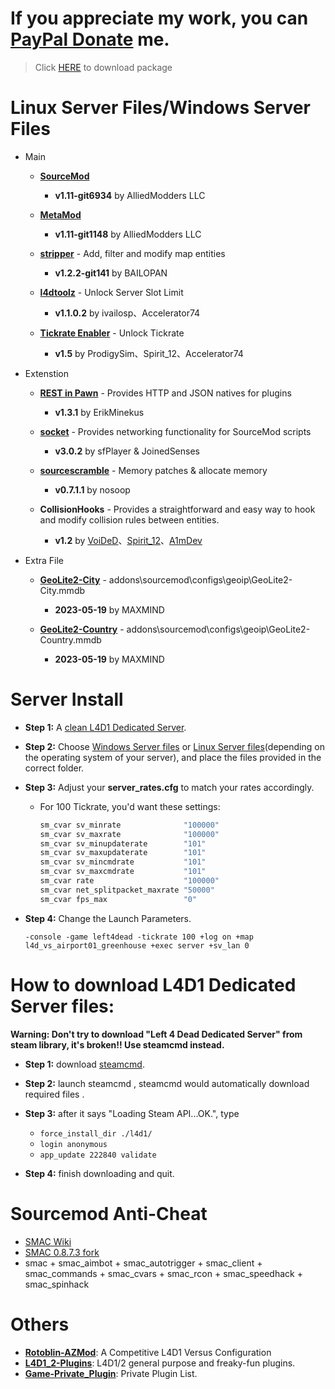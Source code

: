 # If you appreciate my work, you can [PayPal Donate](https://paypal.me/Harry0215?locale.x=zh_TW) me.
> Click [HERE](https://github.com/fbef0102/L4D1-Server4Dead/releases) to download package
# Linux Server Files/Windows Server Files
* Main
	* **[SourceMod](https://www.sourcemod.net/downloads.php?branch=1.11-dev)**
		* **v1.11-git6934** by AlliedModders LLC

	* **[MetaMod](https://www.sourcemm.net/downloads.php?branch=1.11-dev)**
		* **v1.11-git1148** by AlliedModders LLC

	* **[stripper](https://www.bailopan.net/stripper/snapshots/1.2/)** - Add, filter and modify map entities
		* **v1.2.2-git141** by BAILOPAN

	* **[l4dtoolz](https://github.com/Accelerator74/l4dtoolz/releases)** - Unlock Server Slot Limit
		* **v1.1.0.2** by ivailosp、Accelerator74

	* **[Tickrate Enabler](https://github.com/accelerator74/Tickrate-Enabler/releases)** - Unlock Tickrate
		* **v1.5** by ProdigySim、Spirit_12、Accelerator74

* Extenstion
	* **[REST in Pawn](https://github.com/ErikMinekus/sm-ripext/releases)** - Provides HTTP and JSON natives for plugins
		* **v1.3.1** by ErikMinekus 

	* **[socket](https://github.com/JoinedSenses/sm-ext-socket/releases)** - Provides networking functionality for SourceMod scripts
		* **v3.0.2** by sfPlayer & JoinedSenses 

	* **[sourcescramble](https://github.com/nosoop/SMExt-SourceScramble/releases)** - Memory patches & allocate memory
		* **v0.7.1.1** by nosoop

	* **CollisionHooks** - Provides a straightforward and easy way to hook and modify collision rules between entities.
		* **v1.2** by [VoiDeD](https://forums.alliedmods.net/showthread.php?t=197815)、[Spirit_12](https://github.com/Satanic-Spirit/Collisionhook)、[A1mDev](https://github.com/L4D-Community/Collisionhook/actions) 

* Extra File
	* **[GeoLite2-City](https://www.maxmind.com/en/home)** - addons\sourcemod\configs\geoip\GeoLite2-City.mmdb
		* **2023-05-19** by MAXMIND

	* **[GeoLite2-Country](https://www.maxmind.com/en/home)** - addons\sourcemod\configs\geoip\GeoLite2-Country.mmdb
		* **2023-05-19** by MAXMIND

# Server Install
* **Step 1:** A [clean L4D1 Dedicated Server](https://github.com/fbef0102/L4D1-Server4Dead/blob/master/README.md#how-to-download-l4d1-dedicated-server-files).

* **Step 2:** Choose [Windows Server files](https://github.com/fbef0102/L4D1-Server4Dead/releases/download/v4.0/Windows_Server_files.zip) or [Linux Server files](https://github.com/fbef0102/L4D1-Server4Dead/releases/download/v4.0/Linux_Server_files.zip)(depending on the operating system of your server), and place the files provided in the correct folder.

* **Step 3:** Adjust your **server_rates.cfg** to match your rates accordingly.  
	* For 100 Tickrate, you'd want these settings:
		```php
		sm_cvar sv_minrate 				"100000"
		sm_cvar sv_maxrate 				"100000"
		sm_cvar sv_minupdaterate 		"101"
		sm_cvar sv_maxupdaterate 		"101"
		sm_cvar sv_mincmdrate 			"101"
		sm_cvar sv_maxcmdrate 			"101"
		sm_cvar rate					"100000"
		sm_cvar net_splitpacket_maxrate "50000"
		sm_cvar fps_max    				"0"
		```


* **Step 4:** Change the Launch Parameters.
	```
	-console -game left4dead -tickrate 100 +log on +map l4d_vs_airport01_greenhouse +exec server +sv_lan 0
	```

# How to download L4D1 Dedicated Server files:
**Warning: Don't try to download "Left 4 Dead Dedicated Server" from steam library, it's broken!! Use steamcmd instead.**

* **Step 1:** download [steamcmd](https://developer.valvesoftware.com/wiki/SteamCMD).

* **Step 2:** launch steamcmd , steamcmd would automatically download required files .

* **Step 3:** after it says "Loading Steam API...OK.", type
	* ```force_install_dir ./l4d1/```
	* ```login anonymous```
	* ```app_update 222840 validate```

* **Step 4:** finish downloading and quit.

# Sourcemod Anti-Cheat
* [SMAC Wiki](https://github.com/Silenci0/SMAC/wiki)
* [SMAC 0.8.7.3 fork](https://github.com/Silenci0/SMAC)
* smac + smac_aimbot + smac_autotrigger + smac_client + smac_commands + smac_cvars + smac_rcon + smac_speedhack + smac_spinhack

# Others
* <b>[Rotoblin-AZMod](https://github.com/fbef0102/Rotoblin-AZMod)</b>: A Competitive L4D1 Versus Configuration
* <b>[L4D1_2-Plugins](https://github.com/fbef0102/L4D1_2-Plugins)</b>: L4D1/2 general purpose and freaky-fun plugins.
* <b>[Game-Private_Plugin](https://github.com/fbef0102/Game-Private_Plugin)</b>: Private Plugin List.
